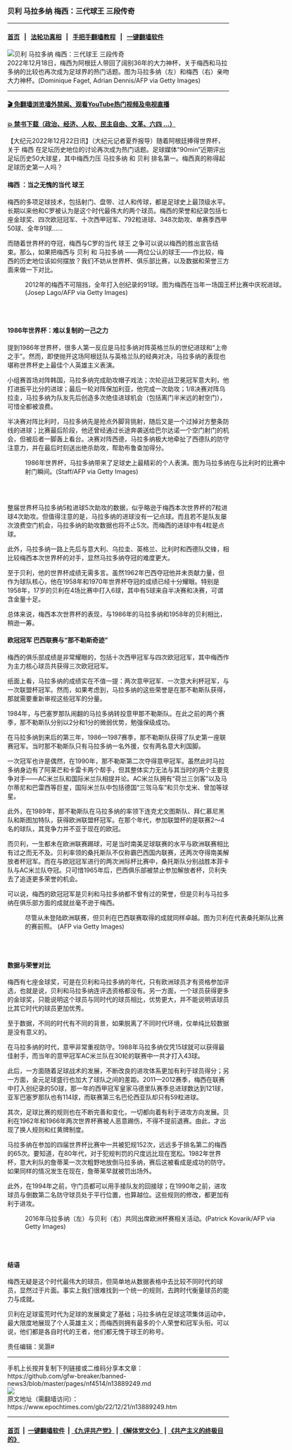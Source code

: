 ### 贝利 马拉多纳 梅西：三代球王 三段传奇
------------------------

#### [首页](https://github.com/gfw-breaker/banned-news3/blob/master/README.md) &nbsp;&nbsp;|&nbsp;&nbsp; [法轮功真相](https://github.com/begood0513/basic/blob/master/README.md)  &nbsp;&nbsp;|&nbsp;&nbsp; [手把手翻墙教程](https://github.com/gfw-breaker/guides/wiki)  &nbsp;&nbsp;|&nbsp;&nbsp; [一键翻墙软件](https://github.com/gfw-breaker/nogfw/blob/master/README.md)  



<div><img alt="贝利 马拉多纳 梅西：三代球王 三段传奇" class="attachment-djy_600_400 size-djy_600_400 wp-post-image" src="https://i.epochtimes.com/assets/uploads/2022/12/id13889262-GettyImages-1245708473-600x400.jpg"/>
<div class="caption">
 2022年12月18日，梅西为阿根廷人带回了阔别36年的大力神杯，关于梅西和马拉多纳的比较也再次成为足球界的热门话题。图为马拉多纳（左）和梅西（右）亲吻大力神杯。(Dominique Faget, Adrian Dennis/AFP via Getty Images)
</div></div><hr/>

#### [ 🎬  免翻墙浏览墙外禁闻、观看YouTube热门视频及电视直播](https://github.com/gfw-breaker/HelloWorld)

#### [ 💥  禁书下载（政治、经济、人权、民主自由、文革、六四 ...）](https://github.com/gfw-breaker/books/blob/master/README.md)

<div><p>
 【大纪元2022年12月22日讯】（大纪元记者夏乔报导）随着阿根廷捧得世界杯，关于
 <ok href="https://www.epochtimes.com/gb/tag/%E6%A2%85%E8%A5%BF.html">
  梅西
 </ok>
 在足坛历史地位的讨论再次成为热门话题。足球媒体“90min”近期评出足坛历史50大球星，其中梅西力压
 <ok href="https://www.epochtimes.com/gb/tag/%E9%A9%AC%E6%8B%89%E5%A4%9A%E7%BA%B3.html">
  马拉多纳
 </ok>
 和
 <ok href="https://www.epochtimes.com/gb/tag/%E8%B4%9D%E5%88%A9.html">
  贝利
 </ok>
 排名第一。梅西真的称得起足球历史第一人吗？
</p>
<h4>
 <strong>
  <ok href="https://www.epochtimes.com/gb/tag/%E6%A2%85%E8%A5%BF.html">
   梅西
  </ok>
  ：当之无愧的当代
  <ok href="https://www.epochtimes.com/gb/tag/%E7%90%83%E7%8E%8B.html">
   球王
  </ok>
 </strong>
</h4>
<p>
 梅西的多项足球技术，包括射门、盘带、过人和传球，都是足球史上最顶级水平。长期以来他和C罗被认为是这个时代最伟大的两个球员。梅西的荣誉和纪录包括七座金球奖、四次欧冠冠军、十次西甲冠军、792粒进球、348次助攻、单赛季西甲50球、全年91球……
</p>
<p>
 而随着世界杯的夺冠，梅西与C罗的当代
 <ok href="https://www.epochtimes.com/gb/tag/%E7%90%83%E7%8E%8B.html">
  球王
 </ok>
 之争可以说以梅西的胜出宣告结束。那么，如果把梅西与
 <ok href="https://www.epochtimes.com/gb/tag/%E8%B4%9D%E5%88%A9.html">
  贝利
 </ok>
 和
 <ok href="https://www.epochtimes.com/gb/tag/%E9%A9%AC%E6%8B%89%E5%A4%9A%E7%BA%B3.html">
  马拉多纳
 </ok>
 ——两位公认的球王——作比较，梅西的历史地位该如何摆放？我们不妨从世界杯、俱乐部比赛，以及数据和荣誉三方面来做一下对比。
</p>
<figure aria-describedby="caption-attachment-13889256" class="wp-caption aligncenter" id="attachment_13889256" style="width: 600px">
 <ok href="https://i.epochtimes.com/assets/uploads/2022/12/id13889256-GettyImages-136425230.jpg" target="_blank">
  <img alt="" class="size-large wp-image-13889256" src="https://i.epochtimes.com/assets/uploads/2022/12/id13889256-GettyImages-136425230-600x451.jpg"/>
 </ok>
 <br/><figcaption class="wp-caption-text" id="caption-attachment-13889256">
  2012年的梅西不可阻挡，全年打入创纪录的91球。图为梅西在当年一场国王杯比赛中庆祝进球。(Josep Lago/AFP via Getty Images)
 </figcaption><br/>
</figure><br/>
<h4>
 <strong>
  1986年世界杯：难以复制的一己之力
 </strong>
</h4>
<p>
 提到1986年世界杯，很多人第一反应是马拉多纳对阵英格兰队的世纪进球和“上帝之手”。然而，即使抛开这场阿根廷队与英格兰队的经典对决，马拉多纳的表现也堪称世界杯史上最佳个人英雄主义表演。
</p>
<p>
 小组赛首场对阵韩国，马拉多纳完成助攻帽子戏法；次轮迎战卫冕冠军意大利，他打进扳平比分的进球；最后一轮对阵保加利亚，他完成一次助攻；1/8决赛对阵乌拉圭，马拉多纳为队友先后创造多次绝佳进球机会（包括离门半米远的射空门），可惜全都被浪费。
</p>
<p>
 半决赛对阵比利时，马拉多纳先是抢点外脚背挑射，随后又是一个过掉对方整条防线的进球；比赛最后阶段，他还曾经通过长途奔袭送给巴尔达诺一个空门射门的机会，但被后者一脚轰上看台。决赛对阵西德，马拉多纳极大地牵扯了西德队的防守注意力，并在最后时刻送出绝杀助攻，帮助布鲁查加得分。
</p>
<figure aria-describedby="caption-attachment-13889258" class="wp-caption aligncenter" id="attachment_13889258" style="width: 600px">
 <ok href="https://i.epochtimes.com/assets/uploads/2022/12/id13889258-GettyImages-984948462.jpg" target="_blank">
  <img alt="" class="size-large wp-image-13889258" src="https://i.epochtimes.com/assets/uploads/2022/12/id13889258-GettyImages-984948462-600x398.jpg"/>
 </ok>
 <br/><figcaption class="wp-caption-text" id="caption-attachment-13889258">
  1986年世界杯，马拉多纳带来了足球史上最精彩的个人表演。图为马拉多纳在与比利时的比赛中射门瞬间。(Staff/AFP via Getty Images)
 </figcaption><br/>
</figure><br/>
<p>
 整届世界杯马拉多纳5粒进球5次助攻的数据，似乎略逊于梅西本次世界杯的7粒进球4次助攻。但值得注意的是，马拉多纳的进球没有一记点球。而且若不是队友屡次浪费空门机会，马拉多纳的助攻数据也将不止5次。而梅西的进球中有4粒是点球。
</p>
<p>
 此外，马拉多纳一路上先后与意大利、乌拉圭、英格兰、比利时和西德队交锋，相比较梅西本次世界杯的对手，显然马拉多纳夺冠的难度更大。
</p>
<p>
 至于贝利，他的世界杯成绩无需多言。虽然1962年巴西夺冠他并未贡献力量，但作为球队核心，他在1958年和1970年世界杯夺冠的成绩已经十分耀眼。特别是1958年，17岁的贝利在4场比赛中打入6球，其中有5球来自半决赛和决赛，可谓含金量十足。
</p>
<p>
 总体来说，梅西本次世界杯的表现，与1986年的马拉多纳和1958年的贝利相比，稍逊一筹。
</p>
<h4>
 <strong>
  欧冠冠军 巴西联赛与“那不勒斯奇迹”
 </strong>
</h4>
<p>
 梅西的俱乐部成绩是非常耀眼的，包括十次西甲冠军与四次欧冠冠军，其中梅西作为主力核心球员共获得三次欧冠冠军。
</p>
<p>
 纸面上看，马拉多纳的成绩实在不值一提：两次意甲冠军、一次意大利杯冠军，与一次联盟杯冠军。然而，如果考虑到，马拉多纳的这些荣誉是在那不勒斯队获得，那就需要重新审视这些冠军的分量。
</p>
<p>
 1984年，与巴塞罗那队闹翻的马拉多纳转投意甲那不勒斯队。在此之前的两个赛季，那不勒斯队分别以2分和1分的微弱优势，勉强保级成功。
</p>
<p>
 在马拉多纳到来后的第三年，1986—1987赛季，那不勒斯队获得了队史第一座联赛冠军。当时那不勒斯队只有马拉多纳一名外援，仅有两名意大利国脚。
</p>
<p>
 一次冠军也许是偶然，在1990年，那不勒斯第二次夺得意甲冠军。虽然此时马拉多纳身边有了阿莱芒和卡雷卡两个帮手，但其整体实力无法与其当时的两个主要竞争对手——AC米兰队和国际米兰队相提并论。AC米兰队拥有“荷兰三剑客”以及马尔蒂尼和巴雷西等巨星，国际米兰队中包括德国“三驾马车”和贝尔戈米、曾加等球星。
</p>
<p>
 此外，在1989年，那不勒斯队在马拉多纳的率领下连克尤文图斯队、拜仁慕尼黑队和斯图加特队，获得欧洲联盟杯冠军。在那个年代，参加联盟杯的是联赛2〜4名的球队，其竞争力并不亚于现在的欧冠。
</p>
<p>
 而贝利，一生都未在欧洲联赛踢球，可是当时南美足球联赛的水平与欧洲联赛相比有过之而无不及。贝利率领的桑托斯队不仅称霸巴西国内联赛，还两次夺得南美解放者杯冠军。而在与欧冠冠军进行的两次洲际杯比赛中，桑托斯队分别战胜本菲卡队与AC米兰队夺冠。只可惜1965年后，巴西俱乐部被禁止参加解放者杯，贝利失去了追逐更多荣誉的机会。
</p>
<p>
 可以说，梅西的欧冠冠军是贝利和马拉多纳都不曾有过的荣誉，但是贝利与马拉多纳在俱乐部方面的成就丝毫不逊于梅西。
</p>
<figure aria-describedby="caption-attachment-13889260" class="wp-caption aligncenter" id="attachment_13889260" style="width: 600px">
 <ok href="https://i.epochtimes.com/assets/uploads/2022/12/id13889260-GettyImages-900481092.jpg" target="_blank">
  <img alt="" class="size-large wp-image-13889260" src="https://i.epochtimes.com/assets/uploads/2022/12/id13889260-GettyImages-900481092-600x400.jpg"/>
 </ok>
 <br/><figcaption class="wp-caption-text" id="caption-attachment-13889260">
  尽管从未登陆欧洲联赛，但贝利在巴西联赛取得的成就同样卓越。图为贝利在代表桑托斯队比赛的赛前照。 (AFP via Getty Images)
 </figcaption><br/>
</figure><br/>
<h4>
 <strong>
  数据与荣誉对比
 </strong>
</h4>
<p>
 梅西有七座金球奖，可是在贝利和马拉多纳的年代，只有欧洲球员才有资格参加评选，也就是说，贝利和马拉多纳连评选资格都没有。另一方面，一个球员获得更多的金球奖，只能说明这个球员与同时代的球员相比，优势更大，并不能说明该球员比其它时代的球员更加优秀。
</p>
<p>
 至于数据，不同的时代有不同的背景，如果脱离了不同时代环境，仅单纯比较数据是没有意义的。
</p>
<p>
 在马拉多纳的时代，意甲非常重视防守。1988年马拉多纳仅凭15球就可以获得最佳射手，而当年的意甲冠军AC米兰队在30轮的联赛中一共才打入43球。
</p>
<p>
 此后，一方面随着足球战术的发展，不断改良的进攻体系更加有利于球员得分；另一方面，金元足球盛行也加大了球队之间的差距。2011—2012赛季，梅西在联赛中打入创纪录的50球，那一年的西甲冠军皇家马德里队赛季总进球数达到121球，亚军巴塞罗那队也有114球，而联赛第三名巴伦西亚队却只有59粒进球。
</p>
<p>
 其次，足球比赛的规则也在不断完善和变化，一切都向着有利于进攻方向发展。贝利在1962年和1966年两次世界杯赛被人恶意踢伤，不得不提前退赛。由此，才出现了换人规则和红黄牌制度。
</p>
<p>
 马拉多纳在参加的四届世界杯比赛中一共被犯规152次，远远多于排名第二的梅西的65次。要知道，在80年代，对于犯规判罚的尺度远比现在宽松。1982年世界杯，意大利队的詹蒂莱一次次粗野地放倒马拉多纳，赛后这被看成是成功的防守。如果同样的情况发生在现在，詹蒂莱早就被罚出场外。
</p>
<p>
 此外，在1994年之前，守门员都可以用手接队友的回接球；在1990年之前，进攻球员与倒数第二名防守球员处于平行位置，也算越位。这些规则的修改，都更加有利于进攻。
</p>
<figure aria-describedby="caption-attachment-13889261" class="wp-caption aligncenter" id="attachment_13889261" style="width: 600px">
 <ok href="https://i.epochtimes.com/assets/uploads/2022/12/id13889261-GettyImages-538956438.jpg" target="_blank">
  <img alt="" class="size-large wp-image-13889261" src="https://i.epochtimes.com/assets/uploads/2022/12/id13889261-GettyImages-538956438-600x400.jpg"/>
 </ok>
 <br/><figcaption class="wp-caption-text" id="caption-attachment-13889261">
  2016年马拉多纳（左）与贝利（右）共同出席欧洲杯赛相关活动。(Patrick Kovarik/AFP via Getty Images)
 </figcaption><br/>
</figure><br/>
<h4>
 <strong>
  结语
 </strong>
</h4>
<p>
 梅西无疑是这个时代最伟大的球员，但简单地从数据表格中去比较不同时代的球员，显然过于片面。事实上我们很难找到一个统一的规则，去跨时代衡量球员的能力与成就。
</p>
<p>
 贝利在足球蛮荒时代为足球的发展奠定了基础；马拉多纳在足球这项集体运动中，最大限度地展现了个人英雄主义；而梅西则拥有最多的个人荣誉和冠军头衔。可以说，他们都是各自时代的王者，他们都无愧于球王的称号。
</p>
<p>
 责任编辑：吴灏#
</p>
</div>
<hr/>
手机上长按并复制下列链接或二维码分享本文章：<br/>
https://github.com/gfw-breaker/banned-news3/blob/master/pages/nf4514/n13889249.md <br/>
<a href='https://github.com/gfw-breaker/banned-news3/blob/master/pages/nf4514/n13889249.md'><img src='https://github.com/gfw-breaker/banned-news3/blob/master/pages/nf4514/n13889249.md.png'/></a> <br/>
原文地址（需翻墙访问）：https://www.epochtimes.com/gb/22/12/21/n13889249.htm


------------------------
#### [首页](https://github.com/gfw-breaker/banned-news3/blob/master/README.md) &nbsp;|&nbsp; [一键翻墙软件](https://github.com/gfw-breaker/nogfw/blob/master/README.md) &nbsp;| [《九评共产党》](https://github.com/gfw-breaker/9ping.md/blob/master/README.md#九评之一评共产党是什么) | [《解体党文化》](https://github.com/gfw-breaker/jtdwh.md/blob/master/README.md) | [《共产主义的终极目的》](https://github.com/gfw-breaker/gczydzjmd.md/blob/master/README.md)


<img src='http://gfw-breaker.win/banned-news3/pages/nf4514/n13889249.md' width='0px' height='0px'/>